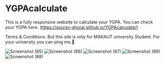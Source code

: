 # YGPAcalculate
This is a fully responsive website to calculate your YGPA.
You can check your YGPA here. (https://sourav-ghorai.github.io/YGPAcalculate/)

Terms & Conditions: But this site is only for MAKAUT university Student.
For your university you can ping me.🙂


![Screenshot (85)](https://github.com/Sourav-Ghorai/YGPAcalculate/assets/109732467/dfab0fa5-04cf-4f06-ab4a-d92db5833f90)
![Screenshot (86)](https://github.com/Sourav-Ghorai/YGPAcalculate/assets/109732467/246ba38c-14c2-4b92-a034-9e0be094f685)
![Screenshot (87)](https://github.com/Sourav-Ghorai/YGPAcalculate/assets/109732467/6eff4096-dbf5-4d1f-9969-eb76d0f6e15f)
![Screenshot (89)](https://github.com/Sourav-Ghorai/YGPAcalculate/assets/109732467/672307f0-e19b-4495-8732-f4b8e10c7a68)
![Screenshot (88)](https://github.com/Sourav-Ghorai/YGPAcalculate/assets/109732467/02ec37ab-2255-4088-8a67-64d2c4b31ddb)
